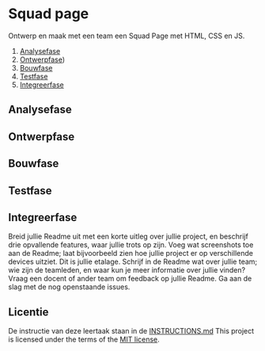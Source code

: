 
# Squad page

Ontwerp en maak met een team een Squad Page met HTML, CSS en JS.

1. [Analysefase](https://github.com/saschavanvliet/your-tribe-squad-page/blob/main/README.md#analysefase)
2. [Ontwerpfase](https://github.com/saschavanvliet/your-tribe-squad-page/blob/main/README.md#ontwerpfase))
3. [Bouwfase](url)
4. [Testfase](url)
5. [Integreerfase](url)

## Analysefase

## Ontwerpfase

## Bouwfase

## Testfase

## Integreerfase

Breid jullie Readme uit met een korte uitleg over jullie project, en beschrijf drie opvallende features, waar jullie trots op zijn.
Voeg wat screenshots toe aan de Readme; laat bijvoorbeeld zien hoe jullie project er op verschillende devices uitziet. Dit is jullie etalage.
Schrijf in de Readme wat over jullie team; wie zijn de teamleden, en waar kun je meer informatie over jullie vinden?
Vraag een docent of ander team om feedback op jullie Readme.
Ga aan de slag met de nog openstaande issues.


## Licentie

De instructie van deze leertaak staan in de [INSTRUCTIONS.md](https://github.com/fdnd-task/your-tribe-squad-page/blob/main/docs/INSTRUCTIONS.md) This project is licensed under the terms of the [MIT license](./LICENSE).
